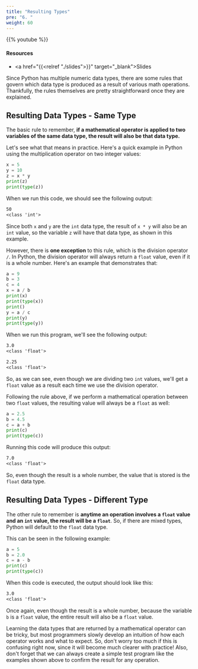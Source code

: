 ```yaml
---
title: "Resulting Types"
pre: "6. "
weight: 60
---
```


{{% youtube  %}}

#### Resources

* <a href="{{<relref "./slides">}}" target="_blank">Slides</a>

Since Python has multiple numeric data types, there are some rules that govern which data type is produced as a result of various math operations. Thankfully, the rules themselves are pretty straightforward once they are explained.

## Resulting Data Types - Same Type

The basic rule to remember, **if a mathematical operator is applied to two variables of the same data type, the result will also be that data type.**

Let's see what that means in practice. Here's a quick example in Python using the multiplication operator on two integer values:

```python
x = 5
y = 10
z = x * y
print(z)
print(type(z))
```

When we run this code, we should see the following output:

```tex
50
<class 'int'>
```

Since both `x` and `y` are the `int` data type, the result of `x * y` will also be an `int` value, so the variable `z` will have that data type, as shown in this example.

However, there is **one exception** to this rule, which is the division operator `/`. In Python, the division operator will always return a `float` value, even if it is a whole number. Here's an example that demonstrates that:

```python
a = 9
b = 3
c = 4
x = a / b
print(x)
print(type(x))
print()
y = a / c
print(y)
print(type(y))
```

When we run this program, we'll see the following output:

```tex
3.0
<class 'float'>

2.25
<class 'float'>
```

So, as we can see, even though we are dividing two `int` values, we'll get a `float` value as a result each time we use the division operator.

Following the rule above, if we perform a mathematical operation between two `float` values, the resulting value will always be a `float` as well:

```python
a = 2.5
b = 4.5
c = a + b
print(c)
print(type(c))
```

Running this code will produce this output:

```tex
7.0
<class 'float'>
```

So, even though the result is a whole number, the value that is stored is the `float` data type.

## Resulting Data Types - Different Type

The other rule to remember is **anytime an operation involves a `float` value and an `int` value, the result will be a `float`**. So, if there are mixed types, Python will default to the `float` data type.

This can be seen in the following example:

```python
a = 5
b = 2.0
c = a - b
print(c)
print(type(c))
```

When this code is executed, the output should look like this:

```tex
3.0
<class 'float'>
```

Once again, even though the result is a whole number, because the variable `b` is a `float` value, the entire result will also be a `float` value. 

Learning the data types that are returned by a mathematical operator can be tricky, but most programmers slowly develop an intuition of how each operator works and what to expect. So, don't worry too much if this is confusing right now, since it will become much clearer with practice! Also, don't forget that we can always create a simple test program like the examples shown above to confirm the result for any operation.  